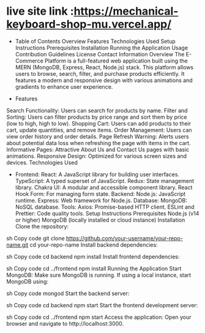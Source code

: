 # live site link :https://mechanical-keyboard-shop-mu.vercel.app/

- Table of Contents
  Overview
  Features
  Technologies Used
  Setup Instructions
  Prerequisites
  Installation
  Running the Application
  Usage
  Contribution Guidelines
  License
  Contact Information
  Overview
  The E-Commerce Platform is a full-featured web application built using the MERN (MongoDB, Express, React, Node.js) stack. This platform allows users to browse, search, filter, and purchase products efficiently. It features a modern and responsive design with various animations and gradients to enhance user experience.

- Features

Search Functionality: Users can search for products by name.
Filter and Sorting: Users can filter products by price range and sort them by price (low to high, high to low).
Shopping Cart: Users can add products to their cart, update quantities, and remove items.
Order Management: Users can view order history and order details.
Page Refresh Warning: Alerts users about potential data loss when refreshing the page with items in the cart.
Informative Pages: Attractive About Us and Contact Us pages with basic animations.
Responsive Design: Optimized for various screen sizes and devices.
Technologies Used

- Frontend:
  React: A JavaScript library for building user interfaces.
  TypeScript: A typed superset of JavaScript.
  Redux: State management library.
  Chakra UI: A modular and accessible component library.
  React Hook Form: For managing form state.
  Backend:
  Node.js: JavaScript runtime.
  Express: Web framework for Node.js.
  Database:
  MongoDB: NoSQL database.
  Tools:
  Axios: Promise-based HTTP client.
  ESLint and Prettier: Code quality tools.
  Setup Instructions
  Prerequisites
  Node.js (v14 or higher)
  MongoDB (locally installed or cloud instance)
  Installation
  Clone the repository:

sh
Copy code
git clone https://github.com/your-username/your-repo-name.git
cd your-repo-name
Install backend dependencies:

sh
Copy code
cd backend
npm install
Install frontend dependencies:

sh
Copy code
cd ../frontend
npm install
Running the Application
Start MongoDB:
Make sure MongoDB is running. If using a local instance, start MongoDB using:

sh
Copy code
mongod
Start the backend server:

sh
Copy code
cd backend
npm start
Start the frontend development server:

sh
Copy code
cd ../frontend
npm start
Access the application:
Open your browser and navigate to http://localhost:3000.
